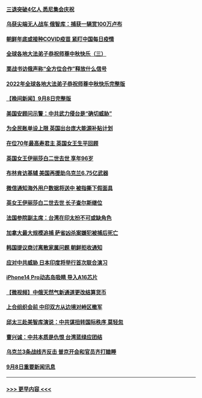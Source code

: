 #### [三退突破4亿人 悉尼集会庆祝](../pages/prog202/a103522475.md?t=09092251) 
#### [乌获尖端无人战车 俄智库：捕获一辆赏100万卢布](../pages/prog202/a103522498.md?t=09092251) 
#### [朝鲜年底或接种COVID疫苗 紧盯中国每日疫情](../pages/prog202/a103522490.md?t=09092251) 
#### [全球各地大法弟子恭祝师尊中秋快乐（三）](../pages/prog202/a103522469.md?t=09092251) 
#### [栗战书访俄声称“全方位合作”释放什么信号](../pages/prog202/a103522401.md?t=09092251) 
#### [2022年全球各地大法弟子恭祝师尊中秋快乐完整版](../pages/prog202/a103521952.md?t=09092251) 
#### [【晚间新闻】9月8日完整版](../pages/prog202/a103521923.md?t=09092251) 
#### [美国安顾问示警：中共武力侵台是“确切威胁”](../pages/prog202/a103521922.md?t=09092251) 
#### [为全民账单设上限 英国出台庞大能源补贴计划](../pages/prog202/a103521801.md?t=09092251) 
#### [在位70年最高寿君主 英国女王生平回顾](../pages/prog202/a103521797.md?t=09092251) 
#### [英国女王伊丽莎白二世去世 享年96岁](../pages/prog202/a103521799.md?t=09092251) 
#### [布林肯访基辅 美国再援助乌克兰6.75亿武器](../pages/prog202/a103521575.md?t=09092251) 
#### [微信通知海外用户数据将送中 被指撕下假面具](../pages/prog202/a103521686.md?t=09092251) 
#### [英女王伊丽莎白二世去世 长子查尔斯继位](../pages/prog202/a103521544.md?t=09092251) 
#### [法国参院副主席：台湾在印太扮不可或缺角色](../pages/prog202/a103521571.md?t=09092251) 
#### [加拿大最大规模追捕 萨省凶杀案嫌犯被捕后死亡](../pages/prog202/a103521569.md?t=09092251) 
#### [韩国提议商讨离散家属问题 朝鲜拒收通知](../pages/prog202/a103521567.md?t=09092251) 
#### [应对中共威胁 日本印度将举行首次联合演习](../pages/prog202/a103521562.md?t=09092251) 
#### [iPhone14  Pro动态岛吸睛 导入A16芯片](../pages/prog202/a103521579.md?t=09092251) 
#### [【微视频】中俄天然气新通道更改结算货币](../pages/prog202/a103521449.md?t=09092251) 
#### [上合组织会前 中印双方从边境对峙区撤军](../pages/prog202/a103521439.md?t=09092251) 
#### [邱太三赴美智库演说：中共谋扭转国际秩序 莫轻忽](../pages/prog202/a103521413.md?t=09092251) 
#### [曹兴诚：中共本质是仇恨 台湾蓝绿应团结](../pages/prog202/a103521393.md?t=09092251) 
#### [乌克兰3条战线齐反击 普京开会和官员齐打瞌睡](../pages/prog202/a103521342.md?t=09092251) 
#### [9月8日重要新闻讯息](../pages/prog202/a103521283.md?t=09092251) 

----
#### [ >>> 更早内容 <<< ](../indexes/prog202-earlier.md)
